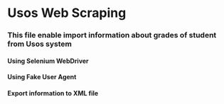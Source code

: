 # Usos Web Scraping

### This file enable import information about grades of student from Usos system

#### Using Selenium WebDriver
#### Using Fake User Agent
#### Export information to XML file
